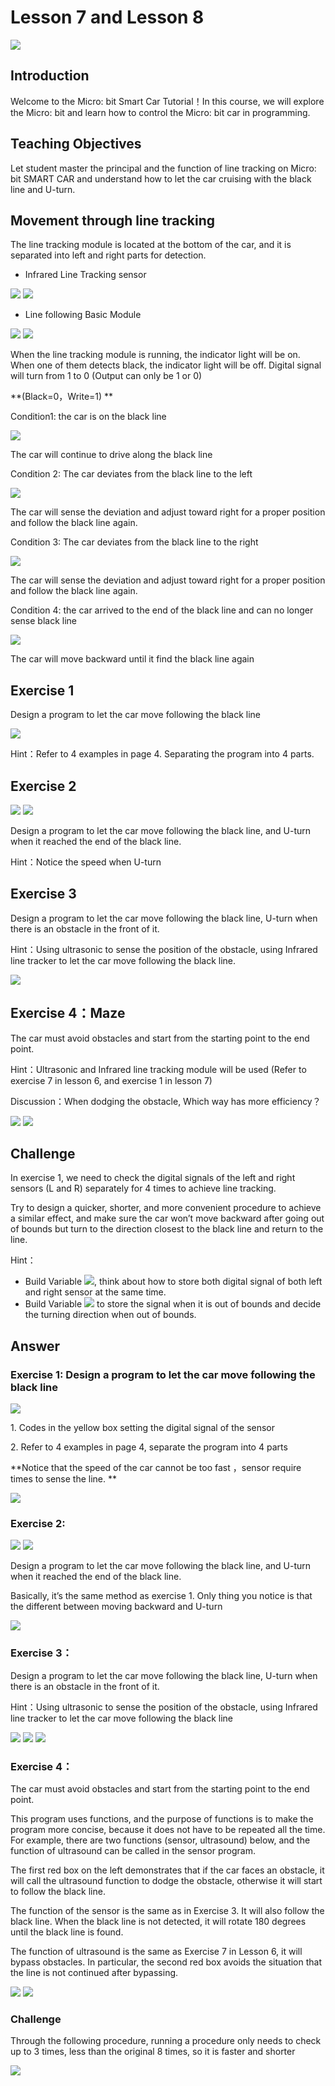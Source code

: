 # Lesson 7 and Lesson 8
![](pic/7/7_1.jpg)
## Introduction
<P>
Welcome to the Micro: bit Smart Car Tutorial！In this course, we will explore the Micro: bit and learn how to control the Micro: bit car in programming.
<P>

## Teaching Objectives
<P>
Let student master the principal and the function of line tracking on Micro: bit SMART CAR and understand how to let the car cruising with the black line and U-turn.
<P>

## Movement through line tracking 
<P>
The line tracking module is located at the bottom of the car, and it is separated into left and right parts for detection.
<P>

+ Infrared Line Tracking sensor

![](pic/7/7_2.png)
![](pic/7/7_3.png)
+ Line following Basic Module

![](pic/7/7_4.png)
![](pic/7/7_5.png)
<P>
When the line tracking module is running, the indicator light will be on. When one of them detects black, the indicator light will be off. Digital signal will turn from 1 to 0 (Output can only be 1 or 0)
<P>
<P>
**(Black=0，Write=1) **                    
<P>
<P>
Condition1: the car is on the black line    
<P>

![](pic/7/7_6.png)
<P>
The car will continue to drive along the black line 
<P>
<P>
Condition 2: The car deviates from the black line to the left  
<P>

![](pic/7/7_7.png)
<P>
The car will sense the deviation and adjust toward right for a proper position and follow the black line again.
<P>
<P>
Condition 3: The car deviates from the black line to the right
<P>

![](pic/7/7_8.png)
<P>
The car will sense the deviation and adjust toward right for a proper position and follow the black line again.
<P>
<P>
Condition 4: the car arrived to the end of the black line and can no longer sense black line
<P>

![](pic/7/7_9.png)
<P>
The car will move backward until it find the black line again 
<P>

## Exercise 1
<P>
Design a program to let the car move following the black line
<P>

![](pic/7/7_10.png)
<P>
Hint：Refer to 4 examples in page 4. Separating the program into 4 parts.
<P>

## Exercise 2
![](pic/7/7_11.png)
![](pic/7/7_12.png)
<P>
Design a program to let the car move following the black line, and U-turn when it reached the end of the black line.
<P>
<P>
Hint：Notice the speed when U-turn
<P>

## Exercise 3
<P>
Design a program to let the car move following the black line, U-turn when there is an obstacle in the front of it.
<P>
<P>
Hint：Using ultrasonic to sense the position of the obstacle, using Infrared line tracker to let the car move following the black line.
<P>

![](pic/7/7_13.png)

## Exercise 4：Maze
<P>
The car must avoid obstacles and start from the starting point to the end point.
<P>
<P>
Hint：Ultrasonic and Infrared line tracking module will be used (Refer to exercise 7 in lesson 6, and exercise 1 in lesson 7)
<P>
<P>
Discussion：When dodging the obstacle, Which way has more efficiency？
<P> 

![](pic/7/7_14.png)
![](pic/7/7_15.png)

## Challenge
<P>
In exercise 1, we need to check the digital signals of the left and right sensors (L and R) separately for 4 times to achieve line tracking.
<P>
<P>
Try to design a quicker, shorter, and more convenient procedure to achieve a similar effect, and make sure the car won’t move backward after going out of bounds but turn to the direction closest to the black line and return to the line.
<P>
<P>
Hint：
<P>

+ Build Variable <img src="pic/7/7_16.png">, think about how to store both digital signal of both left and right sensor at the same time.
+ Build Variable <img src="pic/7/7_17.png"> to store the signal when it is out of bounds and decide the turning direction when out of bounds.

## Answer
### Exercise 1: Design a program to let the car move following the black line
![](pic/7/7_18.png)
<P>
1.	Codes in the yellow box setting the digital signal of the sensor
<P>
<P>
2.	Refer to 4 examples in page 4, separate the program into 4 parts
<P>
<P>
**Notice that the speed of the car cannot be too fast ，sensor require times to sense the line. **
<P>

![](pic/7/7_19.png)

### Exercise 2:
![](pic/7/7_20.png)
![](pic/7/7_21.png)
<P>
Design a program to let the car move following the black line, and U-turn when it reached the end of the black line.
<P>
<P>
Basically, it’s the same method as exercise 1. Only thing you notice is that the different between moving backward and U-turn
<P>

![](pic/7/7_22.png)

### Exercise 3：
<P>
Design a program to let the car move following the black line, U-turn when there is an obstacle in the front of it.
<P>
<P>
Hint：Using ultrasonic to sense the position of the obstacle, using Infrared line tracker to let the car move following the black line 
<P>

![](pic/7/7_23.png)
![](pic/7/7_24.png)
![](pic/7/7_25.png)

### Exercise 4：
<P>
The car must avoid obstacles and start from the starting point to the end point.
<P>
<P>
This program uses functions, and the purpose of functions is to make the program more concise, because it does not have to be repeated all the time. For example, there are two functions (sensor, ultrasound) below, and the function of ultrasound can be called in the sensor program.
<P>
<P>
The first red box on the left demonstrates that if the car faces an obstacle, it will call the ultrasound function to dodge the obstacle, otherwise it will start to follow the black line.
<P>
<P>
The function of the sensor is the same as in Exercise 3. It will also follow the black line. When the black line is not detected, it will rotate 180 degrees until the black line is found.
<P>
<P>
The function of ultrasound is the same as Exercise 7 in Lesson 6, it will bypass obstacles. In particular, the second red box avoids the situation that the line is not continued after bypassing.
<P>

![](pic/7/7_26.png)
![](pic/7/7_27.png)

### Challenge
<P>
Through the following procedure, running a procedure only needs to check up to 3 times, less than the original 8 times, so it is faster and shorter
<P>

![](pic/7/7_28.png)
